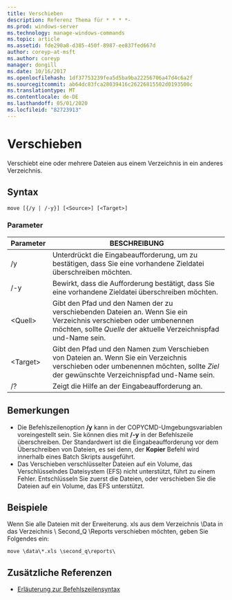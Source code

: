 ```yaml
---
title: Verschieben
description: Referenz Thema für * * * *-
ms.prod: windows-server
ms.technology: manage-windows-commands
ms.topic: article
ms.assetid: fde290a8-d385-450f-8987-ee837fed667d
author: coreyp-at-msft
ms.author: coreyp
manager: dongill
ms.date: 10/16/2017
ms.openlocfilehash: 1df37753239fea5d5ba9ba22256706a47d4c6a2f
ms.sourcegitcommit: ab64dc83fca28039416c26226815502d0193500c
ms.translationtype: MT
ms.contentlocale: de-DE
ms.lasthandoff: 05/01/2020
ms.locfileid: "82723913"
---
```

# <a name="move"></a>Verschieben



Verschiebt eine oder mehrere Dateien aus einem Verzeichnis in ein anderes Verzeichnis.



## <a name="syntax"></a>Syntax

```
move [{/y | /-y}] [<Source>] [<Target>]
```

### <a name="parameters"></a>Parameter

|Parameter|BESCHREIBUNG|
|---------|-----------|
|/y|Unterdrückt die Eingabeaufforderung, um zu bestätigen, dass Sie eine vorhandene Zieldatei überschreiben möchten.|
|/-y|Bewirkt, dass die Aufforderung bestätigt, dass Sie eine vorhandene Zieldatei überschreiben möchten.|
|\<Quell>|Gibt den Pfad und den Namen der zu verschiebenden Dateien an. Wenn Sie ein Verzeichnis verschieben oder umbenennen möchten, sollte *Quelle* der aktuelle Verzeichnispfad und-Name sein.|
|\<Target>|Gibt den Pfad und den Namen zum Verschieben von Dateien an. Wenn Sie ein Verzeichnis verschieben oder umbenennen möchten, sollte *Ziel* der gewünschte Verzeichnispfad und-Name sein.|
|/?|Zeigt die Hilfe an der Eingabeaufforderung an.|

## <a name="remarks"></a>Bemerkungen

-   Die Befehlszeilenoption **/y** kann in der COPYCMD-Umgebungsvariablen voreingestellt sein. Sie können dies mit **/-y** in der Befehlszeile überschreiben. Der Standardwert ist die Eingabeaufforderung vor dem Überschreiben von Dateien, es sei denn, der **Kopier** Befehl wird innerhalb eines Batch Skripts ausgeführt.
-   Das Verschieben verschlüsselter Dateien auf ein Volume, das Verschlüsselndes Dateisystem (EFS) nicht unterstützt, führt zu einem Fehler. Entschlüsseln Sie zuerst die Dateien, oder verschieben Sie die Dateien auf ein Volume, das EFS unterstützt.

## <a name="examples"></a>Beispiele

Wenn Sie alle Dateien mit der Erweiterung. xls aus dem Verzeichnis \Data in das Verzeichnis \ Second_Q \Reports verschieben möchten, geben Sie Folgendes ein:
```
move \data\*.xls \second_q\reports\ 
```

## <a name="additional-references"></a>Zusätzliche Referenzen

- [Erläuterung zur Befehlszeilensyntax](command-line-syntax-key.md)